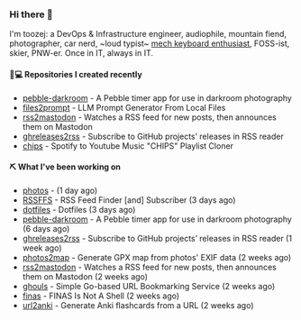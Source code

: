 ### Hi there 👋

I'm toozej: a DevOps & Infrastructure engineer, audiophile, mountain fiend, photographer, car nerd, ~loud typist~ [mech keyboard enthusiast](https://github.com/toozej/keebs), FOSS-ist, skier, PNW-er. Once in IT, always in IT.

#### 👨💻 Repositories I created recently

- [pebble-darkroom](https://github.com/toozej/pebble-darkroom) - A Pebble timer app for use in darkroom photography
- [files2prompt](https://github.com/toozej/files2prompt) - LLM Prompt Generator From Local Files
- [rss2mastodon](https://github.com/toozej/rss2mastodon) - Watches a RSS feed for new posts, then announces them on Mastodon
- [ghreleases2rss](https://github.com/toozej/ghreleases2rss) - Subscribe to GitHub projects’ releases in RSS reader
- [chips](https://github.com/toozej/chips) - Spotify to Youtube Music "CHIPS" Playlist Cloner

#### ⛏️ What I've been working on

- [photos](https://github.com/toozej/photos) -  (1 day ago)
- [RSSFFS](https://github.com/toozej/RSSFFS) - RSS Feed Finder [and] Subscriber (3 days ago)
- [dotfiles](https://github.com/toozej/dotfiles) - Dotfiles (3 days ago)
- [pebble-darkroom](https://github.com/toozej/pebble-darkroom) - A Pebble timer app for use in darkroom photography (6 days ago)
- [ghreleases2rss](https://github.com/toozej/ghreleases2rss) - Subscribe to GitHub projects’ releases in RSS reader (1 week ago)
- [photos2map](https://github.com/toozej/photos2map) - Generate GPX map from photos' EXIF data (2 weeks ago)
- [rss2mastodon](https://github.com/toozej/rss2mastodon) - Watches a RSS feed for new posts, then announces them on Mastodon (2 weeks ago)
- [ghouls](https://github.com/toozej/ghouls) - Simple Go-based URL Bookmarking Service (2 weeks ago)
- [finas](https://github.com/toozej/finas) - FINAS Is Not A Shell (2 weeks ago)
- [url2anki](https://github.com/toozej/url2anki) - Generate Anki flashcards from a URL (2 weeks ago)
